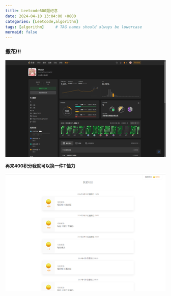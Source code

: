 ```yaml
---
title: Leetcode600题纪念
date: 2024-04-10 13:04:00 +0800
categories: [Leetcode,algorithm]
tags: [algorithm]     # TAG names should always be lowercase
mermaid: false
---
```


### 撒花!!!
![](https://raw.githubusercontent.com/Moeary/pic_bed/main/img/202404101404442.png)

**再来400积分我就可以换一件T恤力**

![](https://raw.githubusercontent.com/Moeary/pic_bed/main/img/202404101405023.png)

